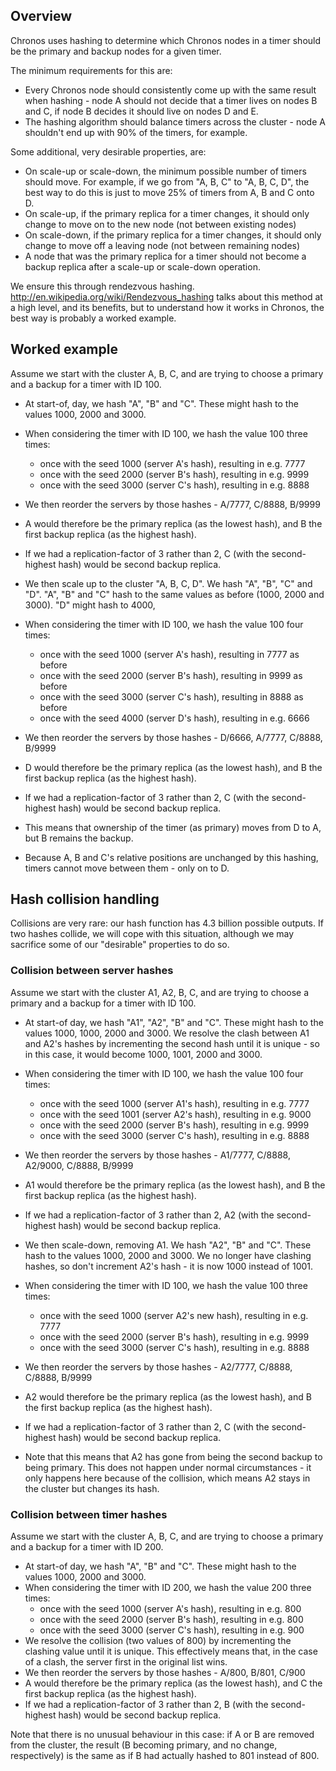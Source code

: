 ## Overview ##

Chronos uses hashing to determine which Chronos nodes in a timer should be the primary and backup nodes for a given timer.

The minimum requirements for this are:

- Every Chronos node should consistently come up with the same result when hashing - node A should not decide that a timer lives on nodes B and C, if node B decides it should live on nodes D and E.
- The hashing algorithm should balance timers across the cluster - node A shouldn't end up with 90% of the timers, for example.

Some additional, very desirable properties, are:

- On scale-up or scale-down, the minimum possible number of timers should move. For example, if we go from "A, B, C" to "A, B, C, D", the best way to do this is just to move 25% of timers from A, B and C onto D.
- On scale-up, if the primary replica for a timer changes, it should only change to move on to the new node (not between existing nodes)
- On scale-down, if the primary replica for a timer changes, it should only change to move off a leaving node (not between remaining nodes)
- A node that was the primary replica for a timer should not become a backup replica after a scale-up or scale-down operation.

We ensure this through rendezvous hashing. http://en.wikipedia.org/wiki/Rendezvous_hashing talks about this method at a high level, and its benefits, but to understand how it works in Chronos, the best way is probably a worked example.

## Worked example ##

Assume we start with the cluster A, B, C, and are trying to choose a primary and a backup for a timer with ID 100.

- At start-of, day, we hash "A", "B" and "C". These might hash to the values 1000, 2000 and 3000.
- When considering the timer with ID 100, we hash the value 100 three times:
    - once with the seed 1000 (server A's hash), resulting in e.g. 7777
    - once with the seed 2000 (server B's hash), resulting in e.g. 9999
    - once with the seed 3000 (server C's hash), resulting in e.g. 8888
-  We then reorder the servers by those hashes - A/7777, C/8888, B/9999
-  A would therefore be the primary replica (as the lowest hash), and B the first backup replica (as the highest hash).
-  If we had a replication-factor of 3 rather than 2, C (with the second-highest hash) would be second backup replica.

- We then scale up to the cluster "A, B, C, D". We hash "A", "B", "C" and "D". "A", "B" and "C" hash to the same values as before (1000, 2000 and 3000). "D" might hash to 4000,
- When considering the timer with ID 100, we hash the value 100 four times:
    - once with the seed 1000 (server A's hash), resulting in 7777 as before
    - once with the seed 2000 (server B's hash), resulting in 9999 as before
    - once with the seed 3000 (server C's hash), resulting in 8888 as before
    - once with the seed 4000 (server D's hash), resulting in e.g. 6666
-  We then reorder the servers by those hashes - D/6666, A/7777, C/8888, B/9999
-  D would therefore be the primary replica (as the lowest hash), and B the first backup replica (as the highest hash).
-  If we had a replication-factor of 3 rather than 2, C (with the second-highest hash) would be second backup replica.
-  This means that ownership of the timer (as primary) moves from D to A, but B remains the backup.
-  Because A, B and C's relative positions are unchanged by this hashing, timers cannot move between them - only on to D.

## Hash collision handling ##

Collisions are very rare: our hash function has 4.3 billion possible outputs. If two hashes collide, we will cope with this situation, although we may sacrifice some of our "desirable" properties to do so.

### Collision between server hashes ###

Assume we start with the cluster A1, A2, B, C, and are trying to choose a primary and a backup for a timer with ID 100.

- At start-of day, we hash "A1", "A2", "B" and "C". These might hash to the values 1000, 1000, 2000 and 3000. We resolve the clash between A1 and A2's hashes by incrementing the second hash until it is unique - so in this case, it would become 1000, 1001, 2000 and 3000. 
- When considering the timer with ID 100, we hash the value 100 four times:
    - once with the seed 1000 (server A1's hash), resulting in e.g. 7777
    - once with the seed 1001 (server A2's hash), resulting in e.g. 9000
    - once with the seed 2000 (server B's hash), resulting in e.g. 9999
    - once with the seed 3000 (server C's hash), resulting in e.g. 8888
-  We then reorder the servers by those hashes - A1/7777, C/8888, A2/9000, C/8888, B/9999
-  A1 would therefore be the primary replica (as the lowest hash), and B the first backup replica (as the highest hash).
-  If we had a replication-factor of 3 rather than 2, A2 (with the second-highest hash) would be second backup replica.


- We then scale-down, removing A1. We hash "A2", "B" and "C". These hash to the values 1000, 2000 and 3000. We no longer have clashing hashes, so don't increment A2's hash - it is now 1000 instead of 1001.
- When considering the timer with ID 100, we hash the value 100 three times:
    - once with the seed 1000 (server A2's new hash), resulting in e.g. 7777
    - once with the seed 2000 (server B's hash), resulting in e.g. 9999
    - once with the seed 3000 (server C's hash), resulting in e.g. 8888
-  We then reorder the servers by those hashes - A2/7777, C/8888, C/8888, B/9999
-  A2 would therefore be the primary replica (as the lowest hash), and B the first backup replica (as the highest hash).
-  If we had a replication-factor of 3 rather than 2, C (with the second-highest hash) would be second backup replica.
-  Note that this means that A2 has gone from being the second backup to being primary. This does not happen under normal circumstances - it only happens here because of the collision, which means A2 stays in the cluster but changes its hash.  

### Collision between timer hashes ###

Assume we start with the cluster A, B, C, and are trying to choose a primary and a backup for a timer with ID 200.

- At start-of day, we hash "A", "B" and "C". These might hash to the values 1000, 2000 and 3000. 
- When considering the timer with ID 200, we hash the value 200 three times:
    - once with the seed 1000 (server A's hash), resulting in e.g. 800
    - once with the seed 2000 (server B's hash), resulting in e.g. 800
    - once with the seed 3000 (server C's hash), resulting in e.g. 900
-  We resolve the collision (two values of 800) by incrementing the clashing value until it is unique. This effectively means that, in the case of a clash, the server first in the original list wins.
-  We then reorder the servers by those hashes - A/800, B/801, C/900
-  A would therefore be the primary replica (as the lowest hash), and C the first backup replica (as the highest hash).
-  If we had a replication-factor of 3 rather than 2, B (with the second-highest hash) would be second backup replica.

Note that there is no unusual behaviour in this case: if A or B are removed from the cluster, the result (B becoming primary, and no change, respectively) is the same as if B had actually hashed to 801 instead of 800.
